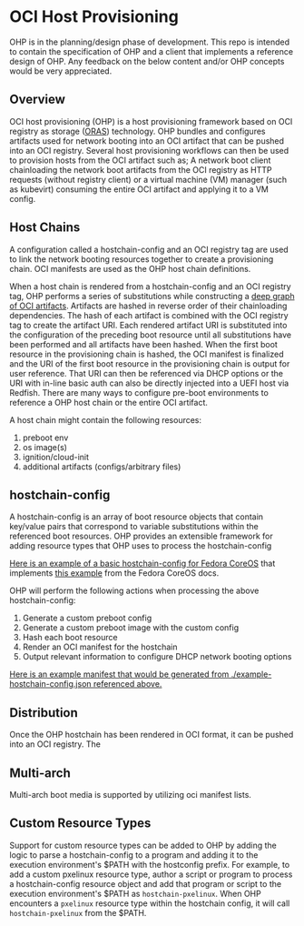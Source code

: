 # OCI Host Provisioning

OHP is in the planning/design phase of development. This repo is intended to contain the specification of OHP and a client that implements a reference design of OHP. Any feedback on the below content and/or OHP concepts would be very appreciated. 

## Overview
OCI host provisioning (OHP) is a host provisioning framework based on OCI registry as storage ([ORAS](https://oras.land)) technology. OHP bundles and configures artifacts used for network booting into an OCI artifact that can be pushed into an OCI registry. Several host provisioning workflows can then be used to provision hosts from the OCI artifact such as; A network boot client chainloading the network boot artifacts from the OCI registry as HTTP requests (without registry client) or a virtual machine (VM) manager (such as kubevirt) consuming the entire OCI artifact and applying it to a VM config.  


## Host Chains
A configuration called a hostchain-config and an OCI registry tag are used to link the network booting resources together to create a provisioning chain. OCI manifests are used as the OHP host chain definitions. 

When a host chain is rendered from a hostchain-config and an OCI registry tag, OHP performs a series of substitutions while constructing a [deep graph of OCI artifacts](https://oras.land/cli/6_reference_types/#:~:text=example%0A%20%20%20%20%E2%94%94%E2%94%80%E2%94%80%20sha256%3A1b6308bc4a2dd8933e9f66ff5bbc47e685516e5378208b46c58dc...-,creating%20deep%20graphs%20of%20artifacts,-The%20ORAS%20Artifacts). Artifacts are hashed in reverse order of their chainloading dependencies. The hash of each artifact is combined with the OCI registry tag to create the artifact URI. Each rendered artifact URI is substituted into the configuration of the preceding boot resource until all substitutions have been performed and all artifacts have been hashed. When the first boot resource in the provisioning chain is hashed, the OCI manifest is finalized and the URI of the first boot resource in the provisioning chain is output for user reference. That URI can then be referenced via DHCP options or the URI with in-line basic auth can also be directly injected into a UEFI host via Redfish. There are many ways to configure pre-boot environments to reference a OHP host chain or the entire OCI artifact. 

A host chain might contain the following resources:

1. preboot env
2. os image(s)
3. ignition/cloud-init
4. additional artifacts (configs/arbitrary files)

## hostchain-config

A hostchain-config is an array of boot resource objects that contain key/value pairs that correspond to variable substitutions within the referenced boot resources. OHP provides an extensible framework for adding resource types that OHP uses to process the hostchain-config

[Here is an example of a basic hostchain-config for Fedora CoreOS](./example-hostchain-config.json) that implements [this example](https://docs.fedoraproject.org/en-US/fedora-coreos/live-booting-ipxe/#_setting_up_the_boot_script) from the Fedora CoreOS docs. 

OHP will perform the following actions when processing the above hostchain-config:

1. Generate a custom preboot config
2. Generate a custom  preboot image with the custom config
3. Hash each boot resource
4. Render an OCI manifest for the hostchain
5. Output relevant information to configure DHCP network booting options



[Here is an example manifest that would be generated from ./example-hostchain-config.json referenced above.](./example-manifest.json)

## Distribution
Once the OHP hostchain has been rendered in OCI format, it can be pushed into an OCI registry. The 


## Multi-arch
Multi-arch boot media is supported by utilizing oci manifest lists. 

## Custom Resource Types

Support for custom resource types can be added to OHP by adding the logic to parse a hostchain-config to a program and adding it to the execution environment's $PATH with the hostconfig prefix. For example, to add a custom pxelinux resource type, author a script or program to process a hostchain-config resource object and add that program or script to the execution environment's $PATH as `hostchain-pxelinux`. When OHP encounters a `pxelinux` resource type within the hostchain config, it will call `hostchain-pxelinux` from the $PATH.


